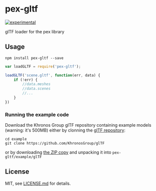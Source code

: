 # pex-gltf

[![experimental](http://badges.github.io/stability-badges/dist/experimental.svg)](http://github.com/badges/stability-badges)

glTF loader for the pex library

## Usage

```
npm install pex-gltf --save
```

```javascript
var loadGLTF = require('pex-gltf');

loadGLTF('scene.gltf', function(err, data) {
    if (!err) {
        //data.meshes
        //data.scenes
        //...
    }
})
```

### Running the example code

Download the Khronos Group glTF repository containing example models (warning: it's 500MB) either by clonning the [glTF repository](https://github.com/KhronosGroup/glTF):

```
cd example
git clone https://github.com/KhronosGroup/glTF
```

or by downloading [the ZIP copy](https://github.com/KhronosGroup/glTF/archive/master.zip) and unpacking it into `pex-gltf/example/glTF`

## License

MIT, see [LICENSE.md](http://github.com/vorg/pex-gltf/blob/master/LICENSE.md) for details.
